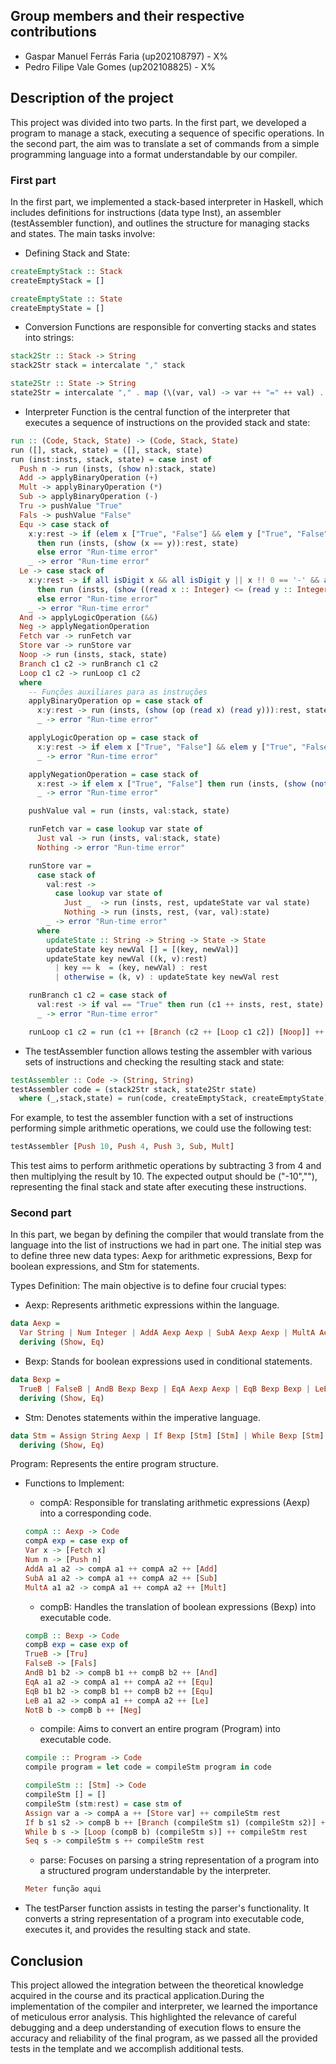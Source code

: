 ## Group members and their respective contributions
- Gaspar Manuel Ferrás Faria (up202108797) - X%
- Pedro Filipe Vale Gomes (up202108825) - X%

## Description of the project
This project was divided into two parts. In the first part, we developed a program to manage a stack, executing a sequence of specific operations. In the second part, the aim was to translate a set of commands from a simple programming language into a format understandable by our compiler.

### First part
In the first part, we implemented a stack-based interpreter in Haskell, which includes definitions for instructions (data type Inst), an assembler (testAssembler function), and outlines the structure for managing stacks and states.
The main tasks involve:

- Defining Stack and State:

```haskell
createEmptyStack :: Stack
createEmptyStack = []

createEmptyState :: State
createEmptyState = []
``````

- Conversion Functions are responsible for converting stacks and states into strings:

```haskell
stack2Str :: Stack -> String
stack2Str stack = intercalate "," stack

state2Str :: State -> String
state2Str = intercalate "," . map (\(var, val) -> var ++ "=" ++ val) . sort
``````

- Interpreter Function is the central function of the interpreter that executes a sequence of instructions on the provided stack and state:

```haskell
run :: (Code, Stack, State) -> (Code, Stack, State)
run ([], stack, state) = ([], stack, state)
run (inst:insts, stack, state) = case inst of
  Push n -> run (insts, (show n):stack, state)
  Add -> applyBinaryOperation (+)
  Mult -> applyBinaryOperation (*)
  Sub -> applyBinaryOperation (-)
  Tru -> pushValue "True"
  Fals -> pushValue "False"
  Equ -> case stack of 
    x:y:rest -> if (elem x ["True", "False"] && elem y ["True", "False"]) || (all isDigit x && all isDigit y || x !! 0 == '-' && all isDigit (drop 1 x) && y !! 0 == '-' && all isDigit (drop 1 y))
      then run (insts, (show (x == y)):rest, state)
      else error "Run-time error"
    _ -> error "Run-time error"
  Le -> case stack of
    x:y:rest -> if all isDigit x && all isDigit y || x !! 0 == '-' && all isDigit (drop 1 x) && y !! 0 == '-' && all isDigit (drop 1 y)
      then run (insts, (show ((read x :: Integer) <= (read y :: Integer))):rest, state)
      else error "Run-time error"
    _ -> error "Run-time error"
  And -> applyLogicOperation (&&)
  Neg -> applyNegationOperation
  Fetch var -> runFetch var
  Store var -> runStore var
  Noop -> run (insts, stack, state)
  Branch c1 c2 -> runBranch c1 c2
  Loop c1 c2 -> runLoop c1 c2
  where
    -- Funções auxiliares para as instruções
    applyBinaryOperation op = case stack of
      x:y:rest -> run (insts, (show (op (read x) (read y))):rest, state)
      _ -> error "Run-time error"

    applyLogicOperation op = case stack of
      x:y:rest -> if elem x ["True", "False"] && elem y ["True", "False"] then run (insts, (show (op (read x) (read y))):rest, state) else error "Run-time error"
      _ -> error "Run-time error"

    applyNegationOperation = case stack of
      x:rest -> if elem x ["True", "False"] then run (insts, (show (not (read x))):rest, state) else error "Run-time error"
      _ -> error "Run-time error"

    pushValue val = run (insts, val:stack, state)

    runFetch var = case lookup var state of
      Just val -> run (insts, val:stack, state)
      Nothing -> error "Run-time error"

    runStore var =
      case stack of
        val:rest ->
          case lookup var state of
            Just _  -> run (insts, rest, updateState var val state)
            Nothing -> run (insts, rest, (var, val):state)
        _ -> error "Run-time error"
      where
        updateState :: String -> String -> State -> State
        updateState key newVal [] = [(key, newVal)]
        updateState key newVal ((k, v):rest)
          | key == k  = (key, newVal) : rest
          | otherwise = (k, v) : updateState key newVal rest

    runBranch c1 c2 = case stack of
      val:rest -> if val == "True" then run (c1 ++ insts, rest, state) else if val == "False" then run (c2 ++ insts, rest, state) else error "Run-time error"
      _ -> error "Run-time error"

    runLoop c1 c2 = run (c1 ++ [Branch (c2 ++ [Loop c1 c2]) [Noop]] ++ insts, stack, state)
``````

- The testAssembler function allows testing the assembler with various sets of instructions and checking the resulting stack and state:

```haskell
testAssembler :: Code -> (String, String)
testAssembler code = (stack2Str stack, state2Str state)
  where (_,stack,state) = run(code, createEmptyStack, createEmptyState)
``````
For example, to test the assembler function with a set of instructions performing simple arithmetic operations, we could use the following test:

```haskell
testAssembler [Push 10, Push 4, Push 3, Sub, Mult]
``````

This test aims to perform arithmetic operations by subtracting 3 from 4 and then multiplying the result by 10. The expected output should be ("-10",""), representing the final stack and state after executing these instructions.


### Second part

In this part, we began by defining the compiler that would translate from the language into the list of instructions we had in part one. The initial step was to define three new data types: Aexp for arithmetic expressions, Bexp for boolean expressions, and Stm for statements.

Types Definition: The main objective is to define four crucial types:

- Aexp: Represents arithmetic expressions within the language.

```haskell
data Aexp = 
  Var String | Num Integer | AddA Aexp Aexp | SubA Aexp Aexp | MultA Aexp Aexp
  deriving (Show, Eq)
``````

- Bexp: Stands for boolean expressions used in conditional statements.

```haskell
data Bexp = 
  TrueB | FalseB | AndB Bexp Bexp | EqA Aexp Aexp | EqB Bexp Bexp | LeB Aexp Aexp | NotB Bexp
  deriving (Show, Eq)
``````

- Stm: Denotes statements within the imperative language.

```haskell
data Stm = Assign String Aexp | If Bexp [Stm] [Stm] | While Bexp [Stm] | Seq [Stm]
  deriving (Show, Eq)
``````


Program: Represents the entire program structure.

- Functions to Implement:

     - compA: Responsible for translating arithmetic expressions (Aexp) into a corresponding code.

     ```haskell
     compA :: Aexp -> Code
     compA exp = case exp of
    Var x -> [Fetch x]
    Num n -> [Push n]
    AddA a1 a2 -> compA a1 ++ compA a2 ++ [Add]
    SubA a1 a2 -> compA a1 ++ compA a2 ++ [Sub]
    MultA a1 a2 -> compA a1 ++ compA a2 ++ [Mult]
     ``````

    - compB: Handles the translation of boolean expressions (Bexp) into executable code.

     ```haskell
     compB :: Bexp -> Code
    compB exp = case exp of
    TrueB -> [Tru]
    FalseB -> [Fals]
    AndB b1 b2 -> compB b1 ++ compB b2 ++ [And]
    EqA a1 a2 -> compA a1 ++ compA a2 ++ [Equ]
    EqB b1 b2 -> compB b1 ++ compB b2 ++ [Equ]
    LeB a1 a2 -> compA a1 ++ compA a2 ++ [Le]
    NotB b -> compB b ++ [Neg] 
     ``````

    - compile: Aims to convert an entire program (Program) into executable code.

    ```haskell
    compile :: Program -> Code
    compile program = let code = compileStm program in code

    compileStm :: [Stm] -> Code
    compileStm [] = []
    compileStm (stm:rest) = case stm of 
    Assign var a -> compA a ++ [Store var] ++ compileStm rest
    If b s1 s2 -> compB b ++ [Branch (compileStm s1) (compileStm s2)] ++ compileStm rest
    While b s -> [Loop (compB b) (compileStm s)] ++ compileStm rest
    Seq s -> compileStm s ++ compileStm rest
 
     `````` 

    - parse: Focuses on parsing a string representation of a program into a structured program understandable by the interpreter.
    ```haskell
    Meter função aqui
     `````` 

- The testParser function assists in testing the parser's functionality. It converts a string representation of a program into executable code, executes it, and provides the resulting stack and state.


## Conclusion


This project allowed the integration between the theoretical knowledge acquired in the course and its practical application.During the implementation of the compiler and interpreter, we learned the importance of meticulous error analysis. This highlighted the relevance of careful debugging and a deep understanding of execution flows to ensure the accuracy and reliability of the final program, as we passed all the provided tests in the template and we accomplish additional tests. 
